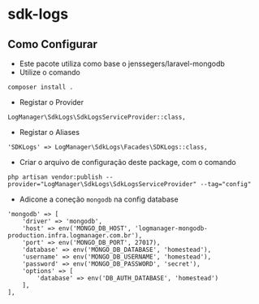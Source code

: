 # sdk-logs

## Como Configurar
- Este pacote utiliza como base o jenssegers/laravel-mongodb
- Utilize o comando 
```
composer install .
```
- Registar o Provider
```
LogManager\SdkLogs\SdkLogsServiceProvider::class,
```
- Registar o Aliases
```
'SDKLogs' => LogManager\SdkLogs\Facades\SDKLogs::class,
```
- Criar o arquivo de configuração deste package, com o comando 
```
php artisan vendor:publish --provider="LogManager\SdkLogs\SdkLogsServiceProvider" --tag="config"
```
- Adicone a coneção `mongodb` na config database
```
'mongodb' => [
    'driver' => 'mongodb',
    'host' => env('MONGO_DB_HOST', 'logmanager-mongodb-production.infra.logmanager.com.br'),
    'port' => env('MONGO_DB_PORT', 27017),
    'database' => env('MONGO_DB_DATABASE', 'homestead'),
    'username' => env('MONGO_DB_USERNAME', 'homestead'),
    'password' => env('MONGO_DB_PASSWORD', 'secret'),
    'options' => [
        'database' => env('DB_AUTH_DATABASE', 'homestead')
    ],
],
```
